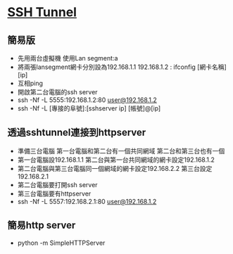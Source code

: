 # [SSH Tunnel](http://csie.nqu.edu.tw/smallko/sdn/sshtunnel.htm)
## 簡易版
* 先用兩台虛擬機 使用Lan segment:a
* 將兩張lansegment網卡分別設為192.168.1.1 192.168.1.2 : ifconfig [網卡名稱] [ip]
* 互相ping
* 開啟第二台電腦的ssh server
* ssh -Nf -L 5555:192.168.1.2:80 user@192.168.1.2
* ssh -Nf -L [專接的阜號]:[sshserver ip] [帳號]@[ip]
## 透過sshtunnel連接到httpserver
* 準備三台電腦 第一台電腦和第二台有一個共同網域 第二台和第三台也有一個
* 第一台電腦設192.168.1.1 第二台與第一台共同網域的網卡設定192.168.1.2
* 第二台電腦與第三台電腦同一個網域的網卡設定192.168.2.2 第三台設定192.168.2.1
* 第二台電腦要打開ssh server
* 第三台電腦要有httpserver
* ssh -Nf -L 5557:192.168.2.1:80 user@192.168.1.2
## 簡易http server
* python -m SimpleHTTPServer
